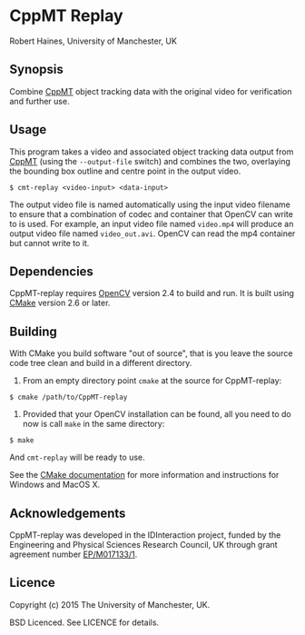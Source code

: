 # CppMT Replay

Robert Haines, University of Manchester, UK

## Synopsis

Combine [CppMT][cmt] object tracking data with the original video for verification and further use.

## Usage

This program takes a video and associated object tracking data output from [CppMT][cmt] (using the `--output-file` switch) and combines the two, overlaying the bounding box outline and centre point in the output video.

```shell
$ cmt-replay <video-input> <data-input>
```

The output video file is named automatically using the input video filename to ensure that a combination of codec and container that OpenCV can write to is used. For example, an input video file named `video.mp4` will produce an output video file named `video_out.avi`. OpenCV can read the mp4 container but cannot write to it.

## Dependencies

CppMT-replay requires [OpenCV][ocv] version 2.4 to build and run. It is built using [CMake][cmk] version 2.6 or later.

## Building

With CMake you build software "out of source", that is you leave the source code tree clean and build in a different directory.

1. From an empty directory point `cmake` at the source for CppMT-replay:

  ```shell
  $ cmake /path/to/CppMT-replay
  ```
1. Provided that your OpenCV installation can be found, all you need to do now is call `make` in the same directory:

  ```shell
  $ make
  ```
And `cmt-replay` will be ready to use.

See the [CMake documentation][cmk] for more information and instructions for Windows and MacOS X.

## Acknowledgements

CppMT-replay was developed in the IDInteraction project, funded by the Engineering and Physical Sciences Research Council, UK through grant agreement number [EP/M017133/1][gow].

## Licence

Copyright (c) 2015 The University of Manchester, UK.

BSD Licenced. See LICENCE for details.

[cmt]: https://github.com/gnebehay/CppMT
[gow]: http://gow.epsrc.ac.uk/NGBOViewGrant.aspx?GrantRef=EP/M017133/1
[ocv]: http://opencv.org/
[cmk]: https://cmake.org/
